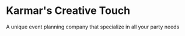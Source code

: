 # Karmar's Creative Touch
<p>A unique event planning company that specialize in all your
party needs</p>

